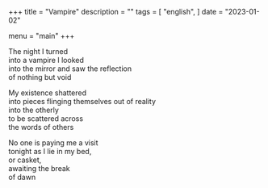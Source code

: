 +++
title = "Vampire"
description = ""
tags = [
    "english",
]
date = "2023-01-02"

menu = "main"
+++

The night I turned 
<br>
into a vampire I looked 
<br>
into the mirror and saw the reflection
<br>
of nothing but void

My existence shattered
<br>
into pieces flinging themselves out of reality
<br>
into the otherly
<br>
to be scattered across
<br>
the words of others

No one is paying me a visit 
<br>
tonight as I lie in my bed,
<br>
or casket,
<br>
awaiting the break
<br>
of dawn